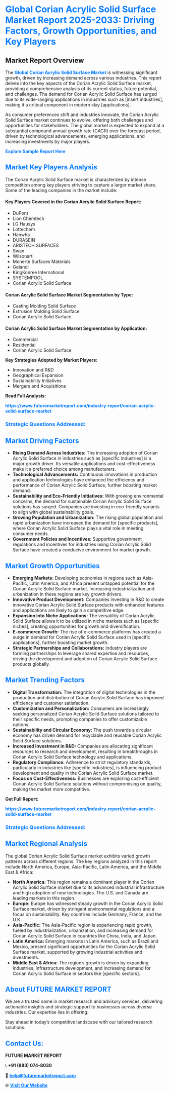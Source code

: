 <h1 style="color: #007BFF;">Global Corian Acrylic Solid Surface Market Report 2025-2033: Driving Factors, Growth Opportunities, and Key Players</h1>

<section id="overview">
<h2>Market Report Overview</h2>
<p>The <a href="https://www.futuremarketreport.com/industry-report/corian-acrylic-solid-surface-market" style="color: #007BFF; text-decoration: none;"><strong>Global Corian Acrylic Solid Surface Market</strong></a> is witnessing significant growth, driven by increasing demand across various industries. This report delves into the key aspects of the Corian Acrylic Solid Surface market, providing a comprehensive analysis of its current status, future potential, and challenges. The demand for Corian Acrylic Solid Surface has surged due to its wide-ranging applications in industries such as [insert industries], making it a critical component in modern-day [applications].</p>
<p>As consumer preferences shift and industries innovate, the Corian Acrylic Solid Surface market continues to evolve, offering both challenges and opportunities for stakeholders. The global market is expected to expand at a substantial compound annual growth rate (CAGR) over the forecast period, driven by technological advancements, emerging applications, and increasing investments by major players.</p>
</section>

<section id="overview">
<p><a href="https://www.futuremarketreport.com/request-sample/reportId=102320" style="color: #007BFF; text-decoration: none;"><strong>Explore Sample Report Here</strong></a></p>
</section>

<section id="key-players">
<h2 style="color: #007BFF;">Market Key Players Analysis</h2>
<p>The Corian Acrylic Solid Surface market is characterized by intense competition among key players striving to capture a larger market share. Some of the leading companies in the market include:</p>
<h4>Key Players Covered in the Corian Acrylic Solid Surface Report:</h4>
<ul><li>DuPont</li><li>Lion Chemtech</li><li>LG Hausys</li><li>Lottechem</li><li>Hanwha</li><li>DURASEIN</li><li>ARISTECH SURFACES</li><li>Swan</li><li>Wilsonart</li><li>Monerte Surfaces Materials</li><li>Gelandi</li><li>KingKonree International</li><li>SYSTEMPOOL</li><li>Corian Acrylic Solid Surface</li></ul>
<h4>Corian Acrylic Solid Surface Market Segmentation by Type:</h4>
<ul><li>Casting Molding Solid Surface</li><li>Extrusion Molding Solid Surface</li><li>Corian Acrylic Solid Surface</li></ul>

<h4>Corian Acrylic Solid Surface Market Segmentation by Application:</h4>
<ul><li>Commercial</li><li>Residential</li><li>Corian Acrylic Solid Surface</li></ul>
<p><strong>Key Strategies Adopted by Market Players:</strong></p>
<ul>
<li>Innovation and R&D</li>
<li>Geographical Expansion</li>
<li>Sustainability Initiatives</li>
<li>Mergers and Acquisitions</li>
</ul>
</section>

<section>
<p><strong>Read Full Analysis: </strong></p><a href="https://www.futuremarketreport.com/industry-report/corian-acrylic-solid-surface-market" style="color: #007BFF; text-decoration: none;"><strong>https://www.futuremarketreport.com/industry-report/corian-acrylic-solid-surface-market</strong></a>
<h3 style="color: #007BFF;">Strategic Questions Addressed:</h3>
</section>

<section id="driving-factors">
<h2 style="color: #007BFF;">Market Driving Factors</h2>
<ul>
<li><strong>Rising Demand Across Industries:</strong> The increasing adoption of Corian Acrylic Solid Surface in industries such as [specific industries] is a major growth driver. Its versatile applications and cost-effectiveness make it a preferred choice among manufacturers.</li>
<li><strong>Technological Advancements:</strong> Continuous innovations in production and application technologies have enhanced the efficiency and performance of Corian Acrylic Solid Surface, further boosting market demand.</li>
<li><strong>Sustainability and Eco-Friendly Initiatives:</strong> With growing environmental concerns, the demand for sustainable Corian Acrylic Solid Surface solutions has surged. Companies are investing in eco-friendly variants to align with global sustainability goals.</li>
<li><strong>Growing Population and Urbanization:</strong> The rising global population and rapid urbanization have increased the demand for [specific products], where Corian Acrylic Solid Surface plays a vital role in meeting consumer needs.</li>
<li><strong>Government Policies and Incentives:</strong> Supportive government regulations and incentives for industries using Corian Acrylic Solid Surface have created a conducive environment for market growth.</li>
</ul>
</section>

<section id="growth-opportunities">
<h2 style="color: #007BFF;">Market Growth Opportunities</h2>
<ul>
<li><strong>Emerging Markets:</strong> Developing economies in regions such as Asia-Pacific, Latin America, and Africa present untapped potential for the Corian Acrylic Solid Surface market. Increasing industrialization and urbanization in these regions are key growth drivers.</li>
<li><strong>Innovative Product Development:</strong> Companies investing in R&D to create innovative Corian Acrylic Solid Surface products with enhanced features and applications are likely to gain a competitive edge.</li>
<li><strong>Expansion into Niche Applications:</strong> The versatility of Corian Acrylic Solid Surface allows it to be utilized in niche markets such as [specific niches], creating opportunities for growth and diversification.</li>
<li><strong>E-commerce Growth:</strong> The rise of e-commerce platforms has created a surge in demand for Corian Acrylic Solid Surface used in [specific applications], further boosting market growth.</li>
<li><strong>Strategic Partnerships and Collaborations:</strong> Industry players are forming partnerships to leverage shared expertise and resources, driving the development and adoption of Corian Acrylic Solid Surface products globally.</li>
</ul>
</section>

<section id="trending-factors">
<h2 style="color: #007BFF;">Market Trending Factors</h2>
<ul>
<li><strong>Digital Transformation:</strong> The integration of digital technologies in the production and distribution of Corian Acrylic Solid Surface has improved efficiency and customer satisfaction.</li>
<li><strong>Customization and Personalization:</strong> Consumers are increasingly seeking personalized Corian Acrylic Solid Surface solutions tailored to their specific needs, prompting companies to offer customizable options.</li>
<li><strong>Sustainability and Circular Economy:</strong> The push towards a circular economy has driven demand for recyclable and reusable Corian Acrylic Solid Surface solutions.</li>
<li><strong>Increased Investment in R&D:</strong> Companies are allocating significant resources to research and development, resulting in breakthroughs in Corian Acrylic Solid Surface technology and applications.</li>
<li><strong>Regulatory Compliance:</strong> Adherence to strict regulatory standards, particularly in industries like [specific industries], is influencing product development and quality in the Corian Acrylic Solid Surface market.</li>
<li><strong>Focus on Cost-Effectiveness:</strong> Businesses are exploring cost-efficient Corian Acrylic Solid Surface solutions without compromising on quality, making the market more competitive.</li>
</ul>
</section>

<section>
<p><strong>Get Full Report: </strong></p><a href="https://www.futuremarketreport.com/industry-report/corian-acrylic-solid-surface-market" style="color: #007BFF; text-decoration: none;"><strong>https://www.futuremarketreport.com/industry-report/corian-acrylic-solid-surface-market</strong></a>
<h3 style="color: #007BFF;">Strategic Questions Addressed:</h3>
</section>


<section id="regional-analysis">
<h2 style="color: #007BFF;">Market Regional Analysis</h2>
<p>The global Corian Acrylic Solid Surface market exhibits varied growth patterns across different regions. The key regions analyzed in this report include North America, Europe, Asia-Pacific, Latin America, and the Middle East & Africa:</p>
<ul>
<li><strong>North America:</strong> This region remains a dominant player in the Corian Acrylic Solid Surface market due to its advanced industrial infrastructure and high adoption of new technologies. The U.S. and Canada are leading markets in this region.</li>
<li><strong>Europe:</strong> Europe has witnessed steady growth in the Corian Acrylic Solid Surface market, driven by stringent environmental regulations and a focus on sustainability. Key countries include Germany, France, and the U.K.</li>
<li><strong>Asia-Pacific:</strong> The Asia-Pacific region is experiencing rapid growth, fueled by industrialization, urbanization, and increasing demand for Corian Acrylic Solid Surface in countries like China, India, and Japan.</li>
<li><strong>Latin America:</strong> Emerging markets in Latin America, such as Brazil and Mexico, present significant opportunities for the Corian Acrylic Solid Surface market, supported by growing industrial activities and investments.</li>
<li><strong>Middle East & Africa:</strong> The region’s growth is driven by expanding industries, infrastructure development, and increasing demand for Corian Acrylic Solid Surface in sectors like [specific sectors].</li>
</ul>
</section>

<footer>
<h2 style="color: #007BFF;">About FUTURE MARKET REPORT</h2>
<p>We are a trusted name in market research and advisory services, delivering actionable insights and strategic support to businesses across diverse industries. Our expertise lies in offering:</p>

<p>Stay ahead in today’s competitive landscape with our tailored research solutions.</p>

<h2 style="color: #007BFF;">Contact Us:</h2>
<p><strong>FUTURE MARKET REPORT</strong></p>
<p>📞 <strong>+91 (883) 074-8030</strong></p>
<p>📧 <strong><a href="mailto:help@futuremarketreport.com" style="color: #007BFF;">help@futuremarketreport.com</a></strong></p>
<p>🌐 <strong><a href="https://www.futuremarketreport.com/" style="color: #007BFF;">Visit Our Website</a></strong></p>
</footer>